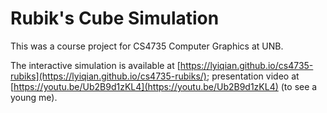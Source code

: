 # Rubik's Cube Simulation
This was a course project for CS4735 Computer Graphics at UNB.

The interactive simulation is available at [https://lyiqian.github.io/cs4735-rubiks](https://lyiqian.github.io/cs4735-rubiks/); presentation video at [https://youtu.be/Ub2B9d1zKL4](https://youtu.be/Ub2B9d1zKL4) (to see a young me).
